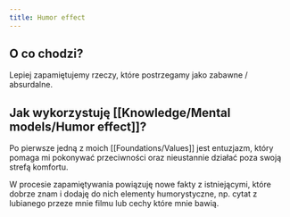```yaml
---
title: Humor effect
---
```


## O co chodzi? 
Lepiej zapamiętujemy rzeczy, które postrzegamy jako zabawne / absurdalne. 

## Jak wykorzystuję [[Knowledge/Mental models/Humor effect]]?
Po pierwsze jedną z moich [[Foundations/Values]] jest entuzjazm, który pomaga mi pokonywać przeciwności oraz nieustannie działać poza swoją strefą komfortu.

W procesie zapamiętywania powiązuję nowe fakty z istniejącymi, które dobrze znam i dodaję do nich elementy humorystyczne, np. cytat z lubianego przeze mnie filmu lub cechy które mnie bawią.

